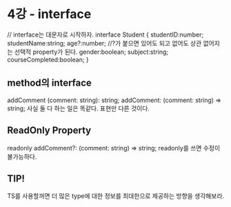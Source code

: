 # 4강 - interface
// interface는 대문자로 시작하자.
interface Student {
    studentID:number;
    studentName:string;
    age?:number; //?가 붙으면 있어도 되고 없어도 상관 없어지는 선택적 property가 된다.
    gender:boolean;
    subject:string;
    courseCompleted:boolean;
}
## method의 interface
addComment (comment: string): string;
addComment: (comment: string) => string;
사실 둘 다 하는 일은 똑같다. 표현만 다른 것이다.

## ReadOnly Property
readonly addComment?: (comment: string) => string;
readonly를 쓰면 수정이 불가능하다.

## TIP!
TS를 사용할꺼면 더 많은 type에 대한 정보를 최대한으로 제공하는 방향을 생각해보라.